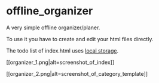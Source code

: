 # offline_organizer
A very simple offline organizer/planer.

To use it you have to create and edit your html files directly.

The todo list of index.html uses [local storage](https://developer.mozilla.org/en-US/docs/Web/API/Window/localStorage).

[[organizer_1.png|alt=screenshot_of_index]]

[[organizer_2.png|alt=screenshot_of_category_template]]
